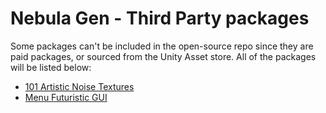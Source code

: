 # Nebula Gen - Third Party packages

Some packages can't be included in the open-source repo
since they are paid packages, or sourced from the Unity Asset
store. All of the packages will be listed below:

- [101 Artistic Noise Textures](https://assetstore.unity.com/packages/2d/textures-materials/101-artistic-noise-textures-233672)
- [Menu Futuristic GUI](https://deakcor.itch.io/hud-futuristic)

